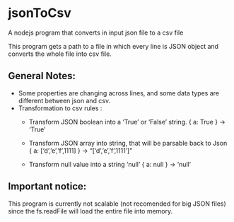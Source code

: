 # jsonToCsv
A nodejs program that converts in input json file to a csv file


This program gets a path to a file in which every line is JSON object and converts the whole file into csv file.

General Notes:
---------------
- Some properties are changing across lines, and some data types are different between json and csv.
- Transformation to csv rules : 
  * Transform JSON boolean into a ‘True’ or ‘False’ string.
    { a: True } → ‘True’
    
  * Transform JSON array into string, that will be parsable back to Json
    { a: [‘d’,’e’,’f’,1111] } → “[‘d’,’e’,’f’,1111’]”
    
  * Transform null value into a string ‘null’
    { a: null } → ‘null’
    

Important notice: 
-------------------
This program is currently not scalable (not recomended for big JSON files) since the fs.readFile will load the entire file into memory.
